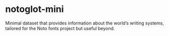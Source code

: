 # notoglot-mini

Minimal dataset that provides information about the world’s writing systems, tailored for the Noto fonts project but useful beyond.

